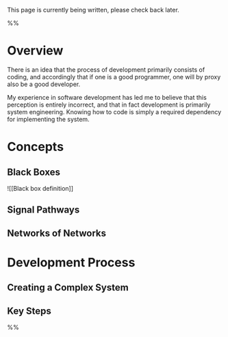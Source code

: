 This page is currently being written, please check back later.

%%
# Overview

There is an idea that the process of development primarily consists of coding, and accordingly that if one is a good programmer, one will by proxy also be a good developer.

My experience in software development has led me to believe that this perception is entirely incorrect, and that in fact development is primarily system engineering. Knowing how to code is simply a required dependency for implementing the system.

# Concepts

## Black Boxes

![[Black box definition]]


## Signal Pathways

## Networks of Networks


# Development Process

## Creating a Complex System

## Key Steps



%%